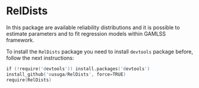# RelDists
In this package are available reliability distributions and it is possible to estimate parameters and to fit regression models within GAMLSS framework.

To install the `RelDists` package you need to install `devtools` package before, follow the next instructions:

```s
if (!require('devtools')) install.packages('devtools')
install_github('ousuga/RelDists', force=TRUE)
require(RelDists)
```